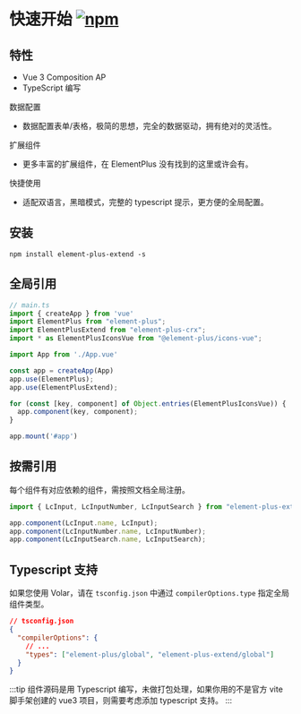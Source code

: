 # 快速开始 [![npm](https://img.shields.io/npm/v/element-plus-extend.svg)](https://www.npmjs.com/package/element-plus-extend)

## 特性

- Vue 3 Composition AP
- TypeScript 编写

数据配置

- 数据配置表单/表格，极简的思想，完全的数据驱动，拥有绝对的灵活性。

扩展组件

- 更多丰富的扩展组件，在 ElementPlus 没有找到的这里或许会有。

快捷使用

- 适配双语言，黑暗模式，完整的 typescript 提示，更方便的全局配置。

## 安装

`npm install element-plus-extend -s`

## 全局引用

```js
// main.ts
import { createApp } from 'vue'
import ElementPlus from "element-plus";
import ElementPlusExtend from "element-plus-crx";
import * as ElementPlusIconsVue from "@element-plus/icons-vue";

import App from './App.vue'

const app = createApp(App)
app.use(ElementPlus);
app.use(ElementPlusExtend);

for (const [key, component] of Object.entries(ElementPlusIconsVue)) {
  app.component(key, component);
}

app.mount('#app')
```

## 按需引用

每个组件有对应依赖的组件，需按照文档全局注册。

```js
import { LcInput, LcInputNumber, LcInputSearch } from "element-plus-extend";

app.component(LcInput.name, LcInput);
app.component(LcInputNumber.name, LcInputNumber);
app.component(LcInputSearch.name, LcInputSearch);
```

## Typescript 支持

如果您使用 Volar，请在 `tsconfig.json` 中通过 `compilerOptions.type` 指定全局组件类型。

```json
// tsconfig.json
{
  "compilerOptions": {
    // ...
    "types": ["element-plus/global", "element-plus-extend/global"]
  }
}
```

:::tip
组件源码是用 Typescript 编写，未做打包处理，如果你用的不是官方 vite 脚手架创建的 vue3 项目，则需要考虑添加 typescript 支持。
:::
